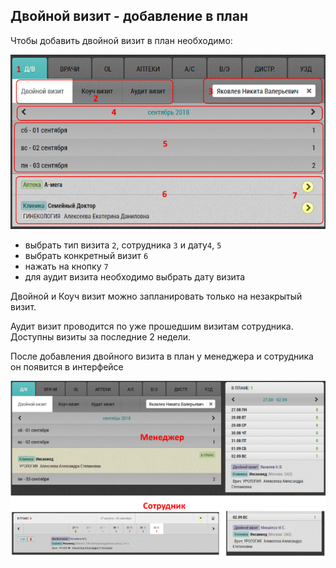 ## Двойной визит - добавление в план

Чтобы добавить двойной визит в план необходимо:

![](../images/rep-planning-central-block-double.png)

- выбрать тип визита `2`, сотрудника `3` и дату`4`, `5`
- выбрать конкретный визит `6`
- нажать на кнопку `7`  
- для аудит визита необходимо выбрать дату визита

Двойной и Коуч визит можно запланировать только на незакрытый визит.

Аудит визит проводится по уже прошедшим визитам сотрудника.
Доступны визиты за последние 2 недели.

После добавления двойного визита в план у менеджера и сотрудника он появится в интерфейсе

![](../images/rep-add-double-after.png)
